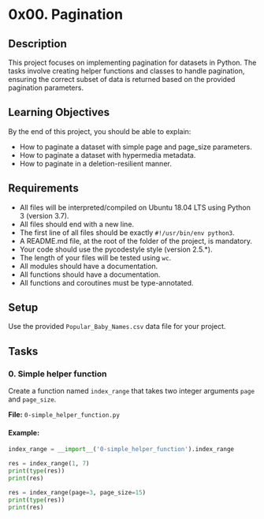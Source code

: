 # 0x00. Pagination

## Description
This project focuses on implementing pagination for datasets in Python. The tasks involve creating helper functions and classes to handle pagination, ensuring the correct subset of data is returned based on the provided pagination parameters.

## Learning Objectives
By the end of this project, you should be able to explain:
- How to paginate a dataset with simple page and page_size parameters.
- How to paginate a dataset with hypermedia metadata.
- How to paginate in a deletion-resilient manner.

## Requirements
- All files will be interpreted/compiled on Ubuntu 18.04 LTS using Python 3 (version 3.7).
- All files should end with a new line.
- The first line of all files should be exactly `#!/usr/bin/env python3`.
- A README.md file, at the root of the folder of the project, is mandatory.
- Your code should use the pycodestyle style (version 2.5.*).
- The length of your files will be tested using `wc`.
- All modules should have a documentation.
- All functions should have a documentation.
- All functions and coroutines must be type-annotated.

## Setup
Use the provided `Popular_Baby_Names.csv` data file for your project.

## Tasks

### 0. Simple helper function
Create a function named `index_range` that takes two integer arguments `page` and `page_size`.

**File:** `0-simple_helper_function.py`

#### Example:
```python
index_range = __import__('0-simple_helper_function').index_range

res = index_range(1, 7)
print(type(res))
print(res)

res = index_range(page=3, page_size=15)
print(type(res))
print(res)


